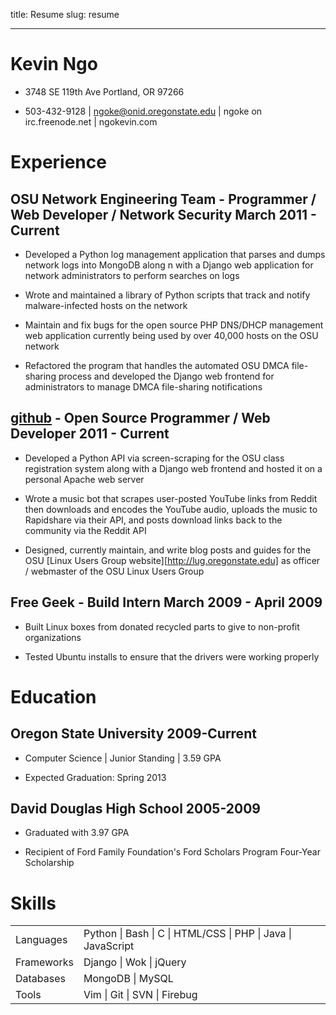 title: Resume
slug: resume

--- 

Kevin Ngo
=========

- 3748 SE 119th Ave Portland, OR 97266

- 503-432-9128 | ngoke@onid.oregonstate.edu | ngoke on irc.freenode.net |
ngokevin.com

Experience
==========

OSU Network Engineering Team - Programmer / Web Developer / Network Security      March 2011 - Current
------------------------------------------------------------------------------------------------------
- Developed a Python log management application that parses and dumps network
  logs into MongoDB along n with a Django web application for network
administrators to perform searches on logs

- Wrote and maintained a library of Python scripts that track and notify
  malware-infected hosts on the network

- Maintain and fix bugs for the open source PHP DNS/DHCP management web
  application currently being used by over 40,000 hosts on the OSU network

- Refactored the program that handles the automated OSU DMCA file-sharing
  process and developed the Django web frontend for administrators to manage
DMCA file-sharing notifications

<a href="http://github.com/ngokevin">github</a> - Open Source Programmer / Web Developer     2011 - Current
-----------------------------------------------------------------------------------------------------------
- Developed a Python API via screen-scraping for the OSU class registration
  system along with a Django web frontend and hosted it on a personal Apache
web server

- Wrote a music bot that scrapes user-posted YouTube links from Reddit then
  downloads and encodes the YouTube audio, uploads the music to Rapidshare via
their API, and posts download links back to the community via the Reddit API

- Designed, currently maintain, and write blog posts and guides for the OSU
  [Linux Users Group website][http://lug.oregonstate.edu] as officer /
webmaster of the OSU Linux Users Group

Free Geek - Build Intern     March 2009 - April 2009
----------------------------------------------------
- Built Linux boxes from donated recycled parts to give to non-profit organizations

- Tested Ubuntu installs to ensure that the drivers were working properly

Education
=========

Oregon State University     2009-Current
----------------------------------------
- Computer Science | Junior Standing | 3.59 GPA

- Expected Graduation: Spring 2013

David Douglas High School     2005-2009
---------------------------------------
- Graduated with 3.97 GPA

- Recipient of Ford Family Foundation's Ford Scholars Program Four-Year Scholarship

Skills
======
<table>
    <tr><td>Languages</td><td>Python | Bash | C | HTML/CSS | PHP | Java | JavaScript</td></tr>
    <tr><td>Frameworks</td><td>Django | Wok | jQuery</td></tr>
    <tr><td>Databases</td><td>MongoDB | MySQL</td></tr>
    <tr><td>Tools</td><td>Vim | Git | SVN | Firebug</td></tr>
</table>
